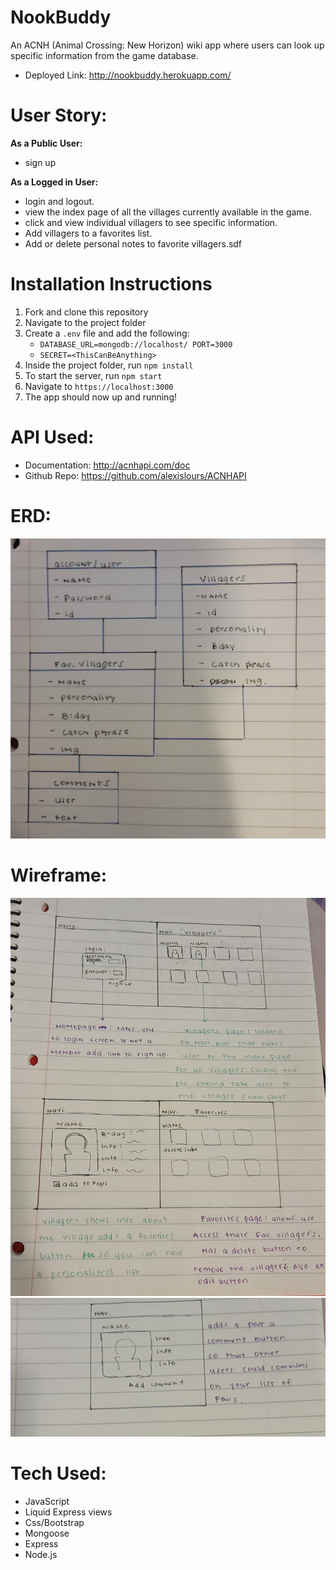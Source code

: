 # NookBuddy

An ACNH (Animal Crossing: New Horizon) wiki app where users can look up specific information from the game database.
 - Deployed Link: http://nookbuddy.herokuapp.com/

# User Story:
**As a Public User:**
- sign up

**As a Logged in User:**
- login and logout.
- view the index page of all the villages currently available in the game.
- click and view individual villagers to see specific information.
- Add villagers to a favorites list.
- Add or delete personal notes to favorite villagers.sdf

# Installation Instructions
 1. Fork and clone this repository
 2. Navigate to the project folder
 3. Create a `.env` file and add the following:
    *  `DATABASE_URL=mongodb://localhost/ PORT=3000`
    *  `SECRET=<ThisCanBeAnything>`
 4. Inside the project folder, run `npm install`
 5. To start the server, run `npm start`
 6. Navigate to `https://localhost:3000`
 7. The app should now up and running!

 # API Used:
 - Documentation: http://acnhapi.com/doc
 - Github Repo: https://github.com/alexislours/ACNHAPI

# ERD:
![layout](/public/img/erd2.jpg)

# Wireframe:
![layout](/public/img/wireframe.jpg)
![layout](/public/img/wireframe2.jpg)

# Tech Used:
- JavaScript
- Liquid Express views
- Css/Bootstrap
- Mongoose
- Express
- Node.js